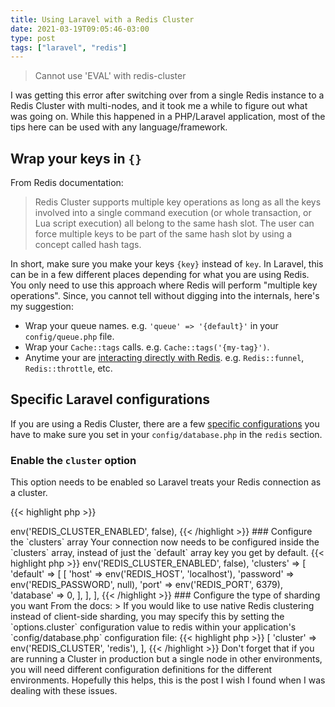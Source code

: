 ```yaml
---
title: Using Laravel with a Redis Cluster
date: 2021-03-19T09:05:46-03:00
type: post
tags: ["laravel", "redis"]
---
```


> Cannot use 'EVAL' with redis-cluster

I was getting this error after switching over from a single Redis instance to a Redis Cluster with multi-nodes, and it took me a while to figure out what was going on. While this happened in a PHP/Laravel application, most of the tips here can be used with any language/framework.

## Wrap your keys in `{}`

From Redis documentation: 

> Redis Cluster supports multiple key operations as long as all the keys involved into a single command execution (or whole transaction, or Lua script execution) all belong to the same hash slot. The user can force multiple keys to be part of the same hash slot by using a concept called hash tags.

In short, make sure you make your keys `{key}` instead of `key`. In Laravel, this can be in a few different places depending for what you are using Redis. You only need to use this approach where Redis will perform "multiple key operations". Since, you cannot tell without digging into the internals, here's my suggestion:

* Wrap your queue names. e.g. `'queue' => '{default}'` in your `config/queue.php` file.
* Wrap your `Cache::tags` calls. e.g. `Cache::tags('{my-tag}')`.
* Anytime your are [interacting directly with Redis](https://laravel.com/docs/8.x/redis#interacting-with-redis). e.g. `Redis::funnel`, `Redis::throttle`, etc.

## Specific Laravel configurations

If you are using a Redis Cluster, there are a few [specific configurations](https://laravel.com/docs/8.x/redis#clusters) you have to make sure you set in your `config/database.php` in the `redis` section.

### Enable the `cluster` option

This option needs to be enabled so Laravel treats your Redis connection as a cluster.

{{< highlight php >}}
<?php 

'cluster' => env('REDIS_CLUSTER_ENABLED', false),
{{< /highlight >}}

### Configure the `clusters` array

Your connection now needs to be configured inside the `clusters` array, instead of just the `default` array key you get by default.

{{< highlight php >}}
<?php 

'cluster' => env('REDIS_CLUSTER_ENABLED', false),

'clusters' => [
    'default' => [
        [
            'host' => env('REDIS_HOST', 'localhost'),
            'password' => env('REDIS_PASSWORD', null),
            'port' => env('REDIS_PORT', 6379),
            'database' => 0,
        ],
    ],
],
{{< /highlight >}}

### Configure the type of sharding you want

From the docs: 

> If you would like to use native Redis clustering instead of client-side sharding, you may specify this by setting the `options.cluster` configuration value to redis within your application's `config/database.php` configuration file:

{{< highlight php >}}
<?php 

'options' => [
    'cluster' => env('REDIS_CLUSTER', 'redis'),
],
{{< /highlight >}}

Don't forget that if you are running a Cluster in production but a single node in other environments, you will need different configuration definitions for the different environments.

Hopefully this helps, this is the post I wish I found when I was dealing with these issues.